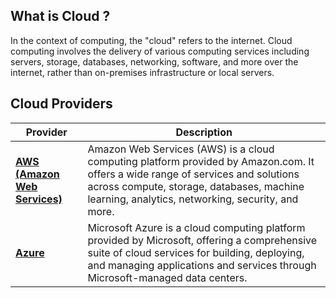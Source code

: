 ## What is Cloud ?

In the context of computing, the "cloud" refers to the internet. Cloud computing involves the delivery of various computing services including servers, storage, databases, networking, software, and more over the internet, rather than on-premises infrastructure or local servers.

## Cloud Providers

| Provider | Description |
|----------|-------------|
| **[AWS (Amazon Web Services)](aws/aws.md)** | Amazon Web Services (AWS) is a cloud computing platform provided by Amazon.com. It offers a wide range of services and solutions across compute, storage, databases, machine learning, analytics, networking, security, and more. |
| **[Azure](azure/azure.md)** | Microsoft Azure is a cloud computing platform provided by Microsoft, offering a comprehensive suite of cloud services for building, deploying, and managing applications and services through Microsoft-managed data centers. |
